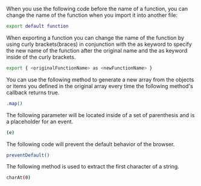 When you use the following code before the name of a function, you can change the name of the function when you import it into another file:

```bash
export default function
```

When exporting a function you can change the name of the function by using curly brackets(braces) in conjunction with the as keyword to specify the new name of the function after the original name and the as keyword inside of the curly brackets.

```bash
export { <originalFunctionName> as <newFunctionName> }
```

You can use the following method to generate a new array from the objects or items you defined in the original array every time the following method's callback returns true.

```bash
.map()
```
The following parameter will be located inside of a set of parenthesis and is a placeholder for an event.

```bash
(e)
```
The following code will prevent the default behavior of the browser.

```bash
preventDefault()
```

The following method is used to extract the first character of a string.

```bash
charAt(0)
```

